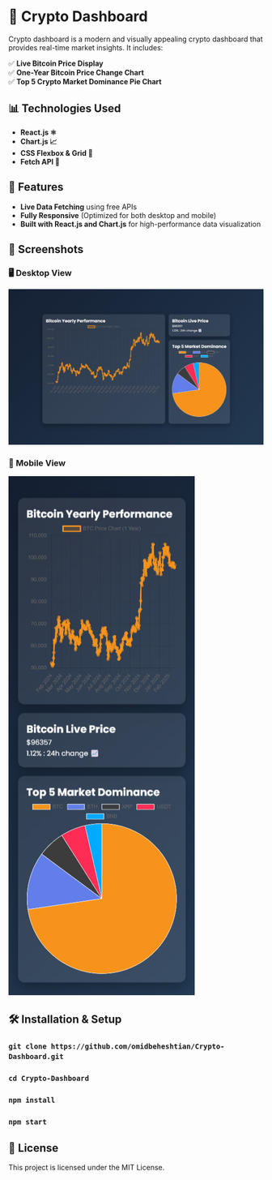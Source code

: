 # 🚀 Crypto Dashboard

Crypto dashboard is a modern and visually appealing crypto dashboard that provides real-time market insights. It includes:

✅ **Live Bitcoin Price Display**  
✅ **One-Year Bitcoin Price Change Chart**  
✅ **Top 5 Crypto Market Dominance Pie Chart**  

## 📊 Technologies Used
- **React.js ⚛️**
- **Chart.js 📈**
- **CSS Flexbox & Grid 🎨**
- **Fetch API 🔄**

## 📌 Features
- **Live Data Fetching** using free APIs  
- **Fully Responsive** (Optimized for both desktop and mobile)  
- **Built with React.js and Chart.js** for high-performance data visualization  

## 📸 Screenshots  
### 🖥 Desktop View  
![Dashboard Desktop](screenshots/dashboard-desktop.png)  

### 📱 Mobile View  
![Dashboard Mobile](screenshots/dashboard-mobile.png)  

## 🛠 Installation & Setup

### `git clone https://github.com/omidbeheshtian/Crypto-Dashboard.git`
### `cd Crypto-Dashboard`
### `npm install`
### `npm start`

## 📄 License
This project is licensed under the MIT License.